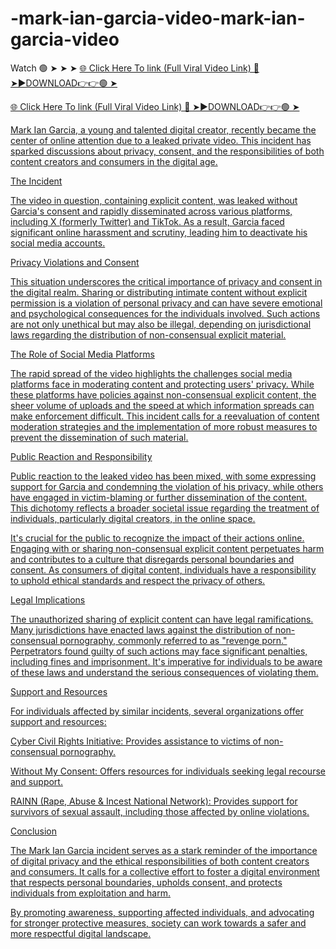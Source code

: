 # -mark-ian-garcia-video-mark-ian-garcia-video


Watch 🟢 ➤ ➤ ➤ <a href="https://dexrul.cfd/sfasgsag"> 🌐 Click Here To link (Full Viral Video Link) 
🔴 ➤►DOWNLOAD👉👉🟢 ➤



<a href="https://dexrul.cfd/sfasgsag"> 🌐 Click Here To link (Full Viral Video Link) 
🔴 ➤►DOWNLOAD👉👉🟢 ➤


Mark Ian Garcia, a young and talented digital creator, recently became the center of online attention due to a leaked private video. This incident has sparked discussions about privacy, consent, and the responsibilities of both content creators and consumers in the digital age.

The Incident

The video in question, containing explicit content, was leaked without Garcia's consent and rapidly disseminated across various platforms, including X (formerly Twitter) and TikTok. As a result, Garcia faced significant online harassment and scrutiny, leading him to deactivate his social media accounts.

Privacy Violations and Consent

This situation underscores the critical importance of privacy and consent in the digital realm. Sharing or distributing intimate content without explicit permission is a violation of personal privacy and can have severe emotional and psychological consequences for the individuals involved. Such actions are not only unethical but may also be illegal, depending on jurisdictional laws regarding the distribution of non-consensual explicit material.

The Role of Social Media Platforms

The rapid spread of the video highlights the challenges social media platforms face in moderating content and protecting users' privacy. While these platforms have policies against non-consensual explicit content, the sheer volume of uploads and the speed at which information spreads can make enforcement difficult. This incident calls for a reevaluation of content moderation strategies and the implementation of more robust measures to prevent the dissemination of such material.

Public Reaction and Responsibility

Public reaction to the leaked video has been mixed, with some expressing support for Garcia and condemning the violation of his privacy, while others have engaged in victim-blaming or further dissemination of the content. This dichotomy reflects a broader societal issue regarding the treatment of individuals, particularly digital creators, in the online space.

It's crucial for the public to recognize the impact of their actions online. Engaging with or sharing non-consensual explicit content perpetuates harm and contributes to a culture that disregards personal boundaries and consent. As consumers of digital content, individuals have a responsibility to uphold ethical standards and respect the privacy of others.

Legal Implications

The unauthorized sharing of explicit content can have legal ramifications. Many jurisdictions have enacted laws against the distribution of non-consensual pornography, commonly referred to as "revenge porn." Perpetrators found guilty of such actions may face significant penalties, including fines and imprisonment. It's imperative for individuals to be aware of these laws and understand the serious consequences of violating them.

Support and Resources

For individuals affected by similar incidents, several organizations offer support and resources:

Cyber Civil Rights Initiative: Provides assistance to victims of non-consensual pornography.

Without My Consent: Offers resources for individuals seeking legal recourse and support.

RAINN (Rape, Abuse & Incest National Network): Provides support for survivors of sexual assault, including those affected by online violations.

Conclusion

The Mark Ian Garcia incident serves as a stark reminder of the importance of digital privacy and the ethical responsibilities of both content creators and consumers. It calls for a collective effort to foster a digital environment that respects personal boundaries, upholds consent, and protects individuals from exploitation and harm.

By promoting awareness, supporting affected individuals, and advocating for stronger protective measures, society can work towards a safer and more respectful digital landscape.
